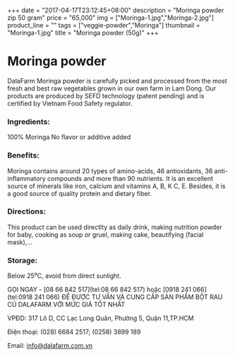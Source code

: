 +++
date = "2017-04-17T23:12:45+08:00"
description = "Moringa powder zip 50 gram"
price = "65,000"
img = ["Moringa-1.jpg","Moringa-2.jpg"]
product_line = ""
tags = ["veggie-powder","Moringa"]
thumbnail = "Moringa-1.jpg"
title = "Moringa powder (50g)"
+++

# Moringa powder

DalaFarm Moringa powder is carefully picked and processed from the most fresh and best raw vegetables 
grown in our own farm in Lam Dong. Our products are produced by SEFD technology (patent pending) and 
is certified by Vietnam Food Safety regulator.


### Ingredients: 
100% Moringa
No flavor or additive added

### Benefits: 
Moringa contains around 20 types of 
amino-acids, 46 antioxidants, 36 anti-
inflammatory compounds and more than
 90 nutrients. It is an excellent source of 
minerals like iron, calcium and vitamins A, 
B, K C, E. Besides, it is a good source of 
quality protein and dietary fiber.

### Directions:  
This product can be used directlty as 
daily drink, making nutrition powder 
for baby, cooking as soup or gruel, 
making cake, beautifying (facial mask),...

### Storage: 
Below 25⁰C, avoid from direct sunlight.

GỌI NGAY -  [08 66 842 517](tel:08 66 842 517) hoặc [0918 241 066](tel:0918 241 066)
ĐỂ ĐƯỢC TƯ VẤN VÀ CUNG CẤP SẢN PHẨM 
BỘT RAU CỦ DALAFARM VỚI MỨC GIÁ TỐT NHẤT

VPĐD: 317 Lô D, CC Lạc Long Quân, Phường 5, 
Quận 11,TP.HCM

Điện thoại: (028) 6684 2517; (0258) 3899 189

Email: [info@dalafarm.com.vn](mailto:info@dalafarm.com.vn)